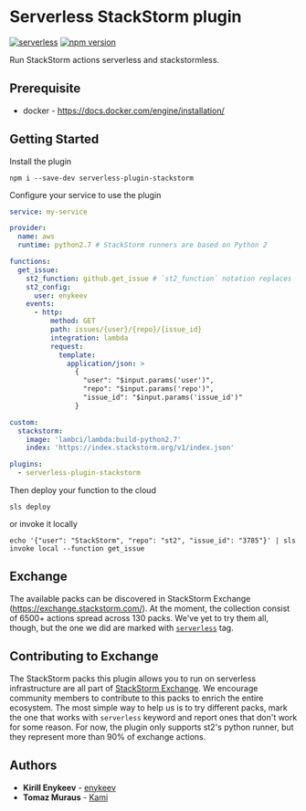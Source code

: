# Serverless StackStorm plugin

[![serverless](http://public.serverless.com/badges/v3.svg)](http://www.serverless.com)
[![npm version](https://badge.fury.io/js/serverless-plugin-stackstorm.svg)](https://badge.fury.io/js/serverless-plugin-stackstorm)

Run StackStorm actions serverless and stackstormless.

## Prerequisite
- docker - https://docs.docker.com/engine/installation/

## Getting Started
Install the plugin
```
npm i --save-dev serverless-plugin-stackstorm
```

Configure your service to use the plugin

```yaml
service: my-service

provider:
  name: aws
  runtime: python2.7 # StackStorm runners are based on Python 2

functions:
  get_issue:
    st2_function: github.get_issue # `st2_function` notation replaces `handler`. The rest is the same.
    st2_config:
      user: enykeev
    events:
      - http:
          method: GET
          path: issues/{user}/{repo}/{issue_id}
          integration: lambda
          request:
            template:
              application/json: >
                {
                  "user": "$input.params('user')",
                  "repo": "$input.params('repo')",
                  "issue_id": "$input.params('issue_id')"
                }

custom:
  stackstorm:
    image: 'lambci/lambda:build-python2.7'
    index: 'https://index.stackstorm.org/v1/index.json'

plugins:
  - serverless-plugin-stackstorm
```

Then deploy your function to the cloud
```
sls deploy
```

or invoke it locally
```
echo '{"user": "StackStorm", "repo": "st2", "issue_id": "3785"}' | sls invoke local --function get_issue
```

## Exchange

The available packs can be discovered in StackStorm Exchange (https://exchange.stackstorm.com/). At the moment, the collection consist of 6500+ actions spread across 130 packs. We've yet to try them all, though, but the one we did are marked with [`serverless`](https://exchange.stackstorm.org/#serverless) tag.

## Contributing to Exchange

The StackStorm packs this plugin allows you to run on serverless infrastructure are all part of [StackStorm Exchange](https://github.com/StackStorm-Exchange). We encourage community members to contribute to this packs to enrich the entire ecosystem. The most simple way to help us is to try different packs, mark the one that works with `serverless` keyword and report ones that don't work for some reason. For now, the plugin only supports st2's python runner, but they represent more than 90% of exchange actions.

## Authors

* **Kirill Enykeev** - [enykeev](https://github.com/enykeev)
* **Tomaz Muraus** - [Kami](https://github.com/Kami)

